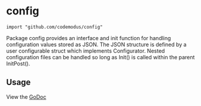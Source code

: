 # config

    import "github.com/codemodus/config"

Package config provides an interface and init function for handling
configuration values stored as JSON. The JSON structure is defined by a user
configurable struct which implements Configurator. Nested configuration files
can be handled so long as Init() is called within the parent InitPost().

## Usage

View the [GoDoc](http://godoc.org/github.com/codemodus/config)
